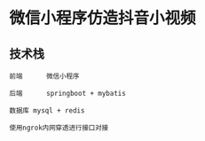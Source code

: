 # 微信小程序仿造抖音小视频
## 技术栈
	前端		微信小程序

	后端		springboot + mybatis
	
	数据库	mysql + redis
	
	使用ngrok内网穿透进行接口对接
